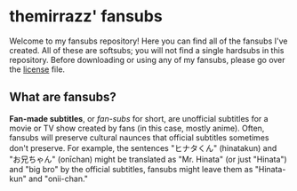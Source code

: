 # themirrazz' fansubs
Welcome to my fansubs repository! Here you can find all of the fansubs I've created. All of these are softsubs; you will not find a single hardsubs in this repository. Before downloading or using any of my fansubs, please go over the [license](LICENSE.md) file.

## What are fansubs?
**Fan-made subtitles**, or *fan-subs* for short, are unofficial subtitles for a movie or TV show created by fans (in this case, mostly anime). Often, fansubs will preserve cultural naunces that official subtitles sometimes don't preserve. For example, the sentences "ヒナタくん" (hinatakun) and "お兄ちゃん" (onīchan) might be translated as "Mr. Hinata" (or just "Hinata") and "big bro" by the official subtitles, fansubs might leave them as "Hinata-kun" and "onii-chan."
